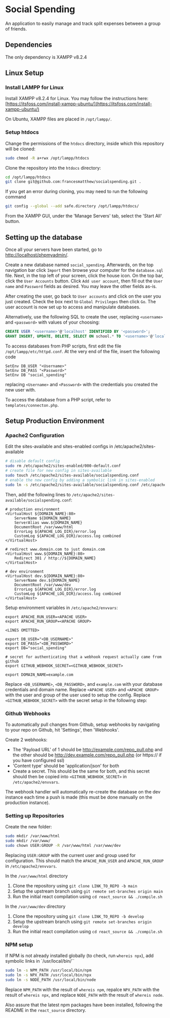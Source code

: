 # Social Spending

An application to easily manage and track split expenses between a group of friends.

## Dependencies

The only dependency is XAMPP v8.2.4

## Linux Setup

### Install LAMPP for Linux

Install XAMPP v8.2.4 for Linux. You may follow the instructions here: [https://itsfoss.com/install-xampp-ubuntu/](https://itsfoss.com/install-xampp-ubuntu/)

On Ubuntu, XAMPP files are placed in `/opt/lampp/`.

### Setup htdocs

Change the permissions of the `htdocs` directory, inside which this repository will be cloned:

``` bash
sudo chmod -R a+rwx /opt/lampp/htdocs
```

Clone the repository into the `htdocs` directory:

```bash
cd /opt/lampp/htdocs
git clone git@github.com:francesmatthew/socialspending.git .
```

If you get an error during cloning, you may need to run the following command

```bash
git config --global --add safe.directory /opt/lampp/htdocs/
```

From the XAMPP GUI, under the 'Manage Servers' tab, select the 'Start All' button.

## Setting up the database

Once all your servers have been started, go to [http://localhost/phpmyadmin/](http://localhost/phpmyadmin/).

Create a new database named `social_spending`.
Afterwards, on the top navigation bar click `Import` then browse your computer for the `database.sql` file.
Next, in the top left of your screen, click the house icon. On the top bar, click the `User Accounts` button.
Click `Add user account`, then fill out the `User name` and `Password` fields as desired.
You may leave the other fields as-is.

After creating the user, go back to `User accounts` and click on the user you just created.
Check the box next to `Global Privileges` then click `Go`.
The user account is now set up to access and manipulate databases.

Alternatively, use the following SQL to create the user, replacing `<username>` and `<password>` with values of your choosing:
```sql
CREATE USER '<username>'@'localhost' IDENTIFIED BY '<password>';
GRANT INSERT, UPDATE, DELETE, SELECT ON school.* TO '<username>'@'localhost';
```

To access databases from PHP scripts, first edit the file `/opt/lampp/etc/httpd.conf`.
At the very end of the file, insert the following code

```
SetEnv DB_USER "<Username>"
SetEnv DB_PASS "<Password>"
SetEnv DB "social_spending"
```

replacing `<Username>` and `<Password>` with the credentials you created the new user with.

To access the database from a PHP script, refer to `templates/connecton.php`.

## Setup Production Environment

### Apache2 Configuration

Edit the sites-available and sites-enabled configs in /etc/apache2/sites-available
```sh
# disable default config
sudo rm /etc/apache2/sites-enabled/000-default.conf
# create file for new config in sites-available
sudo touch /etc/apache2/sites-available/socialspending.conf
# enable the new config by adding a symbolic link in sites-enabled
sudo ln -s /etc/apache2/sites-available/socialspending.conf /etc/apache2/sites-enabled/socialspending.conf
```

Then, add the following lines to `/etc/apache2/sites-available/socialspending.conf`:

```
# production environment
<VirtualHost ${DOMAIN_NAME}:80>
	ServerName ${DOMAIN_NAME}
	ServerAlias www.${DOMAIN_NAME}
	DocumentRoot /var/www/html
	ErrorLog ${APACHE_LOG_DIR}/error.log
	CustomLog ${APACHE_LOG_DIR}/access.log combined
</VirtualHost>

# redirect www.domain.com to just domain.com
<VirtualHost www.${DOMAIN_NAME}:80>
	Redirect 301 / http://${DOMAIN_NAME}
</VirtualHost>

# dev environment
<VirtualHost dev.${DOMAIN_NAME}:80>
	ServerName dev.${DOMAIN_NAME}
	DocumentRoot /var/www/dev
	ErrorLog ${APACHE_LOG_DIR}/error.log
	CustomLog ${APACHE_LOG_DIR}/access.log combined
</VirtualHost>
```

Setup environment variables in `/etc/apache2/envvars`:

```
export APACHE_RUN_USER=<APACHE USER>
export APACHE_RUN_GROUP=<APACHE GROUP>

<LINES OMITTED>

export DB_USER="<DB_USERNAME>"
export DB_PASS="<DB_PASSWORD>"
export DB="social_spending"

# secret for authenticating that a webhook request actually came from github
export GITHUB_WEBHOOK_SECRET=<GITHUB_WEBHOOK_SECRET>

export DOMAIN_NAME=example.com
```

Replace `<DB_USERNAME>`, `<DB_PASSWORD>`, and `example.com` with your database credentials and domain name. Replace `<APACHE USER>` and `<APACHE GROUP>` with the user and group of the user used to setup the config. Replace `<GITHUB_WEBHOOK_SECRET>` with the secret setup in the following step:

### Github Webhooks

To automatically pull changes from Github, setup webhooks by navigating to your repo on Github, hit 'Settings', then 'Webhooks'.

Create 2 webhooks:
* The 'Payload URL' of 1 should be http://example.com/repo_pull.php and the other should be http://dev.example.com/repo_pull.php (or https:// if you have configured ssl)
* 'Content type' should be 'application/json' for both
* Create a secret. This should be the same for both, and this secret should then be copied into `<GITHUB_WEBHOOK_SECRET>` in `/etc/apache2/envvars`.

The webhook handler will automatically re-create the database on the dev instance each time a push is made (this must be done manually on the production instance).

### Setting up Repositories

Create the new folder:

```sh
sudo mkdir /var/www/html
sudo mkdir /var/www/
sudo chown USER:GROUP -R /var/www/html /var/www/dev
```

Replacing `USER:GROUP` with the current user and group used for configuration. This should match the `APACHE_RUN_USER` and `APACHE_RUN_GROUP` in `/etc/apache2/envvars`.

In the `/var/www/html` directory
1. Clone the repository using `git clone LINK_TO_REPO -b main`
2. Setup the upstream branch using `git remote set-branches origin main`
3. Run the initial react compilation using `cd react_source && ./compile.sh`

In the `/var/www/dev` directory
1. Clone the repository using `git clone LINK_TO_REPO -b develop`
2. Setup the upstream branch using `git remote set-branches origin develop`
3. Run the initial react compilation using `cd react_source && ./compile.sh`

### NPM setup

If NPM is not already installed globally (to check, run `whereis npx`), add symbolic links in `/usr/local/bin/``

```sh
sudo ln -s NPM_PATH /usr/local/bin/npm
sudo ln -s NPX_PATH /usr/local/bin/npx
sudo ln -s NODE_PATH /usr/local/bin/node
```

Replace `NPM_PATH` with the result of `whereis npm`, repalce `NPX_PATH` with the result of `whereis npx`, and replace `NODE_PATH` with the result of `whereis node`.

Also assure that the latest npm packages have been installed, following the README in the `react_source` directory.
